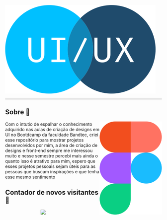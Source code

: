 <img alingn="center" src="https://github.com/cadusouza47/Designs-de-Telas-Figma/blob/main/img/uiux.png"/>
  
********************
<p align="center">
  
## **Sobre** 📖
  
</p>
<img width=200px align="right" src="https://github.com/cadusouza47/Designs-de-Telas-Figma/blob/main/img/figma.png"/> 
  
<span align="left">Com o intutio de espalhar o conhecimento adquirido nas aulas de criação de designs em UI no Bootdcamp da faculdade Bandtec, criei esse repositório para mostrar projetos desenvolvidos por mim, a área de criação de designs e front-end sempre me interessou muito e nesse semestre percebi mais ainda o quanto isso é atrativo para mim, espero que esses projetos pessoais sejam úteis para as pessoas que buscam inspirações e que tenha esse mesmo sentimento </span>


## Contador de novos visitantes 🤭
<p align="center"> 
  
   <img alingn="center" src="https://profile-counter.glitch.me/darling-job/count.svg"/>
    &nbsp;&nbsp;&nbsp;&nbsp;&nbsp;&nbsp;&nbsp;&nbsp;&nbsp;&nbsp;&nbsp;&nbsp;&nbsp;&nbsp;
 
 </p>
